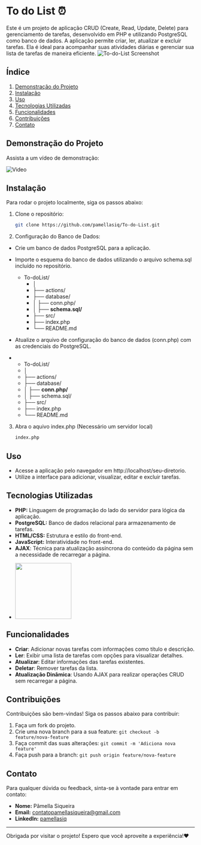 # To do List ⏰

Este é um projeto de aplicação CRUD (Create, Read, Update, Delete) para gerenciamento de tarefas, 
desenvolvido em PHP e utilizando PostgreSQL como banco de dados. A aplicação permite criar, ler, 
atualizar e excluir tarefas. Ela é ideal para acompanhar suas atividades diárias e gerenciar sua 
lista de tarefas de maneira eficiente.
![To-do-List Screenshot](https://i.imgur.com/pn3dFsk.png)

## Índice

1. [Demonstração do Projeto](#demonstração-do-projeto)
2. [Instalação](#instalação)
3. [Uso](#uso)
4. [Tecnologias Utilizadas](#tecnologias-utilizadas)
5. [Funcionalidades](#funcionalidades)
6. [Contribuições](#contribuições)
7. [Contato](#contato)

## Demonstração do Projeto

Assista a um vídeo de demonstração:

![Video](https://i.imgur.com/uOaNQC6.gif) 

## Instalação

Para rodar o projeto localmente, siga os passos abaixo:

1. Clone o repositório:

    ```bash
    git clone https://github.com/pamellasiq/To-do-List.git
    ```

2. Configuração do Banco de Dados:

- Crie um banco de dados PostgreSQL para a aplicação.
- Importe o esquema do banco de dados utilizando o arquivo schema.sql incluído no repositório.
  - To-doList/
    - │
    - ├── actions/
    - ├── database/
    - │ ├── conn.php/
    - │ ├── **schema.sql/**
    - ├── src/
    - ├── index.php
    - └── README.md

- Atualize o arquivo de configuração do banco de dados (conn.php) com as credenciais do PostgreSQL.
-   - To-doList/
    - │
    - ├── actions/
    - ├── database/
    - │ ├── **conn.php/**
    - │ ├── schema.sql/
    - ├── src/
    - ├── index.php
    - └── README.md

3. Abra o aquivo index.php (Necessário um servidor local)
    ```bash
    index.php
    ```

## Uso

- Acesse a aplicação pelo navegador em http://localhost/seu-diretorio.
- Utilize a interface para adicionar, visualizar, editar e excluir tarefas.

## Tecnologias Utilizadas

- **PHP:** Linguagem de programação do lado do servidor para lógica da aplicação.
- **PostgreSQL:** Banco de dados relacional para armazenamento de tarefas.
- **HTML/CSS:** Estrutura e estilo do front-end.
- **JavaScript:** Interatividade no front-end.
- **AJAX**: Técnica para atualização assíncrona do conteúdo da página sem a necessidade de recarregar a página.
- <p>
  <a href="https://skillicons.dev">
    <img src="https://skillicons.dev/icons?i=php,postgres,html,css,js&theme=light" width="150px"/>
  </a>
</p>

## Funcionalidades

- **Criar**: Adicionar novas tarefas com informações como título e descrição.
- **Ler**: Exibir uma lista de tarefas com opções para visualizar detalhes.
- **Atualizar**: Editar informações das tarefas existentes.
- **Deletar**: Remover tarefas da lista.
- **Atualização Dinâmica**: Usando AJAX para realizar operações CRUD sem recarregar a página.

## Contribuições

Contribuições são bem-vindas! Siga os passos abaixo para contribuir:

1. Faça um fork do projeto.
2. Crie uma nova branch para a sua feature: `git checkout -b feature/nova-feature`
3. Faça commit das suas alterações: `git commit -m 'Adiciona nova feature'`
4. Faça push para a branch: `git push origin feature/nova-feature`

## Contato

Para qualquer dúvida ou feedback, sinta-se à vontade para entrar em contato:

- **Nome:** Pâmella Siqueira
- **Email:** contatopamellasiqueira@gmail.com
- **LinkedIn:** [pamellasiq](https://www.linkedin.com/in/pamellasiq)

---

Obrigada por visitar o projeto! Espero que você aproveite a experiência!❤️

